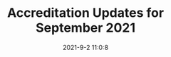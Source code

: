 ---
"title": "Accreditation Updates for September 2021"
"date": "2021-9-2 11:0:8"
"feed_name": "IADC"
"feed_website": "https://www.iadc.org/"
"feed_rss": "https://www.iadc.org/feed/"
"link": "https://www.iadc.org/drillbits/accreditation-updates-for-september-2021/"
"file": "_posts/2021-1-1-6545601f52c639cce8a2970889b5422f8a9a4634.md"
"accident": "0"
"drilling": "0"
"dead": "0"
"injured": "0"
---